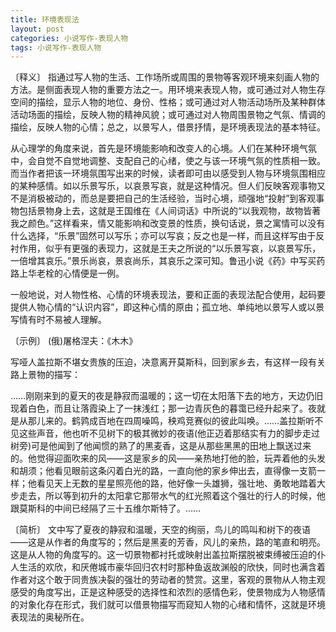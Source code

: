 ```yaml
---
title: 环境表现法
layout: post
categories: 小说写作-表现人物
tags: 小说写作-表现人物
---
```


〔释义〕 指通过写人物的生活、工作场所或周围的景物等客观环境来刻画人物的方法。是侧面表现人物的重要方法之一。用环境来表现人物，或可通过对人物生存空间的描绘，显示人物的地位、身份、性格；或可通过对人物活动场所及某种群体活动场面的描绘，反映人物的精神风貌；或可通过对人物周围景物之气氛、情调的描绘，反映人物的心情；总之，以景写人，借景抒情，是环境表现法的基本特征。

从心理学的角度来说，首先是环境能影响和改变人的心境。人们在某种环境气氛中，会自觉不自觉地调整、支配自己的心绪，使之与该一环境气氛的性质相一致。而当作者把该一环境氛围写出来的时候，读者即可由以感受到人物与环境氛围相应的某种感情。如以乐景写乐，以哀景写哀，就是这种情况。但人们反映客观事物又不是消极被动的，而总是要把自己的生活经验，当时心境，顽强地“投射”到客观事物包括景物身上去，这就是王国维在《人间词话》中所说的“以我观物，故物皆著我之颜色。”这样看来，情又能影响和改变景的性质，换句话说，景之寓情可以没有什么选择，“乐景”固然可以写乐；亦可以写哀；反之也是一样，而且这样写由于反衬作用，似乎有更强的表现力，这就是王夫之所说的“以乐景写哀，以哀景写乐，一倍增其哀乐。”景乐尚哀，景哀尚乐，其哀乐之深可知。鲁迅小说《药》中写买药路上华老栓的心情便是一例。

一般地说，对人物性格、心情的环境表现法，要和正面的表现法配合使用，起码要提供人物心情的“认识内容”，即这种心情的原由；孤立地、单纯地以景写人或以景写情有时不易被人理解。

〔示例〕 (俄)屠格涅夫：《木木》

写哑人盖拉斯不堪女贵族的压迫，决意离开莫斯科，回到家乡去，有这样一段有关路上景物的描写：

……刚刚来到的夏天的夜是静寂而温暖的；这一切在太阳落下去的地方，天边仍旧现着白色，而且让落霞染上了一抹浅红；那一边青灰色的暮霭已经升起来了。夜就是从那儿来的。鹤鹑成百地在四周噪鸣，秧鸡竞赛似的彼此叫唤。……盖拉斯听不见这些声音，他也听不见树下的极其微妙的夜语(他正迈着那结实有力的脚步走过树旁)可是他闻到了他闻惯的熟了的黑麦香，这是从那些黑黑的田地上飘送过来的。他觉得迎面吹来的风——这是家乡的风——亲热地打他的脸，玩弄着他的头发和胡须；他看见眼前这条闪着白光的路，一直向他的家乡伸出去，直得像一支箭一样；他看见天上无数的星星照亮他的路，他好像一头雄狮，强壮地、勇敢地踏着大步走去，所以等到初升的太阳拿它那带水气的红光照着这个强壮的行人的时候，他跟莫斯科的中间已经隔了三十五维尔斯特了。……

〔简析〕 文中写了夏夜的静寂和温暖，天空的绚丽，鸟儿的鸣叫和树下的夜语——这是从作者的角度写的；然后是黑麦的芳香，风儿的亲热，路的笔直和明亮。这是从人物的角度写的。这一切景物都衬托或映射出盖拉斯摆脱被束缚被压迫的仆人生活的欢欣，和厌倦城市豪华回归农村时那种鱼返故渊般的欣快，同时也满含着作者对这个敢于同贵族决裂的强壮的劳动者的赞赏。这里，客观的景物从人物主观感受的角度写出，正是这种感受的选择性和浓烈的感情色彩，使景物成为人物感情的对象化存在形式，我们就可以借景物描写而窥知人物的心绪和情怀，这就是环境表现法的奥秘所在。 